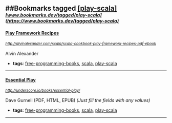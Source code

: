 ##Bookmarks tagged [[play-scala]](https://www.bookmarks.dev?q=[play-scala])
_<sup><sup>[www.bookmarks.dev/tagged/play-scala](https://www.bookmarks.dev/tagged/play-scala)</sup></sup>_
---
#### [Play Framework Recipes](http://alvinalexander.com/scala/scala-cookbook-play-framework-recipes-pdf-ebook)
_<sup>http://alvinalexander.com/scala/scala-cookbook-play-framework-recipes-pdf-ebook</sup>_

Alvin Alexander
* **tags**: [free-programming-books](../tagged/free-programming-books.md), [scala](../tagged/scala.md), [play-scala](../tagged/play-scala.md)
---
#### [Essential Play](http://underscore.io/books/essential-play/)
_<sup>http://underscore.io/books/essential-play/</sup>_

Dave Gurnell (PDF, HTML, EPUB) *(Just fill the fields with any values)*
* **tags**: [free-programming-books](../tagged/free-programming-books.md), [scala](../tagged/scala.md), [play-scala](../tagged/play-scala.md)
---
